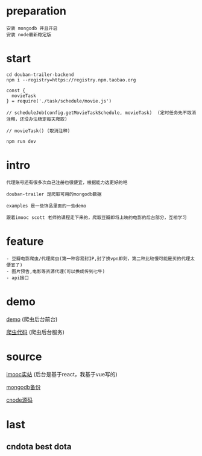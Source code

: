 # preparation
    
    安装 mongodb 并且开启
    安装 node最新稳定版

# start

    cd douban-trailer-backend
    npm i --registry=https://registry.npm.taobao.org
    
    const {
      movieTask
    } = require('./task/schedule/movie.js')
         
    // scheduleJob(config.getMovieTaskSchedule, movieTask)  (定时任务先不取消注释，还没办法稳定每天爬取)
         
    // movieTask() (取消注释)
    
    npm run dev

# intro
    
    代理账号还有很多次自己注册也很便宜，根据能力选更好的吧
    
    douban-trailer 是爬取可用的mongodb数据
    
    examples 是一些饰品里面的一些demo
    
    跟着imooc scott 老师的课程走下来的，爬取豆瓣即将上映的电影的后台部分，互相学习

# feature
    
    - 豆瓣电影爬虫/代理爬虫(第一种容易封IP,封了换vpn即刻，第二种比较慢可能是买的代理太便宜了)
    - 图片预告,电影等资源代理(可以换成传到七牛)
    - api接口    
    
# demo

  [demo](http://movie-admin.ipudge.cn/#/movieManage) (爬虫后台前台)
  
  [爬虫代码](https://github.com/ipudge/douban-trailer-backend) (爬虫后台服务)
    
# source
  
  [imooc实站](https://coding.imooc.com/learn/list/178.html)  (后台是基于react，我基于vue写的)
  
  [mongodb备份](http://www.runoob.com/mongodb/mongodb-mongodump-mongorestore.html)
  
  [cnode源码](https://github.com/cnodejs/nodeclub/) 
  
# last

  ## cndota best dota    
    
